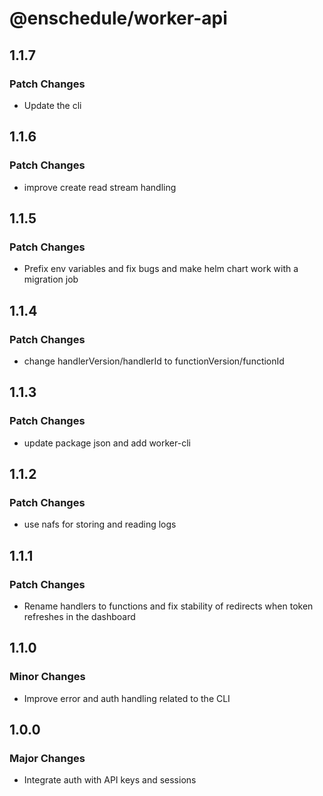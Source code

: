 # @enschedule/worker-api

## 1.1.7

### Patch Changes

- Update the cli

## 1.1.6

### Patch Changes

- improve create read stream handling

## 1.1.5

### Patch Changes

- Prefix env variables and fix bugs and make helm chart work with a migration job

## 1.1.4

### Patch Changes

- change handlerVersion/handlerId to functionVersion/functionId

## 1.1.3

### Patch Changes

- update package json and add worker-cli

## 1.1.2

### Patch Changes

- use nafs for storing and reading logs

## 1.1.1

### Patch Changes

- Rename handlers to functions and fix stability of redirects when token refreshes in the dashboard

## 1.1.0

### Minor Changes

- Improve error and auth handling related to the CLI

## 1.0.0

### Major Changes

- Integrate auth with API keys and sessions
